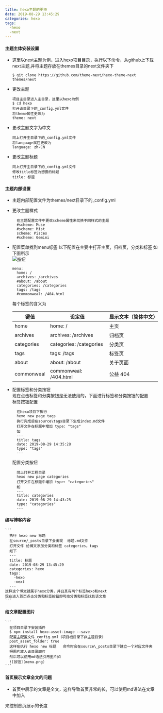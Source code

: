 ```yaml
---
title: hexo主题的更换
date: 2019-08-29 13:45:29
categories: hexo
tags:
  -hexo
  -next
---
```


#### 主题主体安装设置
  * 这里以next主题为例，进入hexo项目目录，执行以下命令，从github上下载next主题,并将主题存放在themes目录的next文件夹下
    ```
    $ git clone https://github.com/theme-next/hexo-theme-next themes/next
    ```

    <!-- more -->
  * 更改主题
      ```
      项目主目录进入主目录，这里以hexo为例
      $ cd hexo
      打开该目录下的_config.yml文件
      将theme属性更改为
      theme: next
     ```
  * 更改主题文字为中文
      ```
      同上打开主目录下的_config.yml文件
      将language属性更改为
      language: zh-CN
      ```
  * 更改主题标题
    ```
    同上打开主目录下的_config.yml文件
    修改title标签为想要的标题
    title: 标题

    ```

#### 主题内部设置
  * 主题内部配置文件为themes/next目录下的_config.yml
  * 更改主题样式
    ```
      在主题配置文件中更改scheme属性来切换不同样式的主题
      #scheme: Muse
      #scheme: Mist
      scheme: Pisces
      #scheme: Gemini

    ```

  * 配置菜单找到menu标签
    以下配置在主要中打开主页，归档页，分类和标签
    如下图所示  
    ![按钮](menu.png)

    ```
    menu:
      home: /
      archives: /archives
      #about: /about
      categories: /categories
      tags: /tags
      #commonweal: /404.html
    ```
    每个标签的含义为

    |键值|	设定值	|显示文本（简体中文）|
    | ----| -----| ----|
    |home|	home: /|	主页|
    |archives|	archives: /archives|	归档页|
    |categories|	categories: /categories|	分类页|
    |tags|	tags: /tags|	标签页 |
    |about|	about: /about|	关于页面 |
    |commonweal	|commonweal: /404.html	|公益 404|

  * 配置标签和分类按钮  
      现在点击标签和分类按钮是无法使用的，下面进行标签和分类按钮的配置  
      标签按钮配置
      ```
        在hexo项目下执行
        hexo new page tags
        执行完成后在source\tags目录下生成index.md文件
        打开文件在标题中增加 type: "tags"
        如
        ---
        title: tags
        date: 2019-08-29 14:35:28
        type: "tags"
        ---
       ```
       配置分类按钮
      ```
        同上打开工程目录
        hexo new page categories
        打开文件在标题中增加 type: "categories"
        如
        ---
        title: categories
        date: 2019-08-29 14:43:25
        type: "categories"
        ---
       ```
#### 编写博客内容

    ```
      执行 hexo new 标题
      在source/_posts目录下会出现  标题.md文件
      打开文件 给博文添加分类和标签 categories，tags
      如下
      ---
      title: 标题
      date: 2019-08-29 13:45:29
      categories: hexo
      tags:
        -hexo
        -next
      ---
    这样这个博文就属于hexo分类，并且其有两个标签hexo和next
    现在进入首页点击分类和标签按钮即可按分类和标签找到该文章
    ```
#### 给文章配置图片
    ```
      在项目目录下安装插件
      $ npm install hexo-asset-image --save
      配置主配置文件_config.yml（项目根目录下非主题目录）
      post_asset_folder: true
      这样在执行 hexo new 标题   命令时会在source\_posts目录下建立一个对应文件夹
      把图片放入该目录即可
      然后可以使用md语法引用图片如
      ![按钮](menu.png)
    ```


#### 首页展示文章全文的问题
  * 首页中展示的文章是全文，这样导致首页非常的长，可以使用md语法在文章中加入 
  <!-- more -->来控制首页展示的长度
